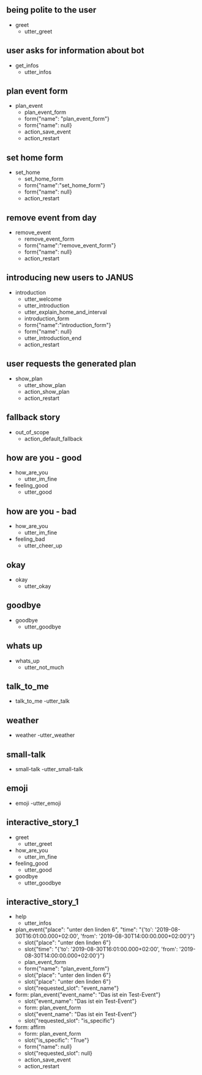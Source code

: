 ## being polite to the user
* greet
    - utter_greet

## user asks for information about bot
* get_infos
	- utter_infos

## plan event form
* plan_event
	- plan_event_form
	- form{"name": "plan_event_form"}
	- form{"name": null}
	- action_save_event
	- action_restart

## set home form
* set_home
	- set_home_form
	- form{"name":"set_home_form"}
	- form{"name": null}
	- action_restart

## remove event from day
* remove_event
    - remove_event_form
    - form{"name":"remove_event_form"}
	- form{"name": null}
	- action_restart

## introducing new users to JANUS
* introduction
    - utter_welcome
    - utter_introduction
    - utter_explain_home_and_interval
    - introduction_form
    - form{"name":"introduction_form"}
	- form{"name": null}
    - utter_introduction_end
	- action_restart

## user requests the generated plan
* show_plan
    - utter_show_plan
    - action_show_plan
    - action_restart


## fallback story
* out_of_scope
    - action_default_fallback


<!-- Small-Talk -->
## how are you - good
* how_are_you
	- utter_im_fine
* feeling_good
	- utter_good
	
## how are you - bad
* how_are_you
	- utter_im_fine
* feeling_bad
	- utter_cheer_up
	
## okay
* okay
	- utter_okay
	
## goodbye
* goodbye
	- utter_goodbye
	
## whats up
* whats_up
	- utter_not_much
	
## talk_to_me
* talk_to_me
	-utter_talk
	
## weather
* weather
	-utter_weather
	
## small-talk
* small-talk
	-utter_small-talk
	
## emoji
* emoji
	-utter_emoji

## interactive_story_1
* greet
    - utter_greet
* how_are_you
    - utter_im_fine
* feeling_good
    - utter_good
* goodbye
    - utter_goodbye

## interactive_story_1
* help
    - utter_infos
* plan_event{"place": "unter den linden 6", "time": "{'to': '2019-08-30T16:01:00.000+02:00', 'from': '2019-08-30T14:00:00.000+02:00'}"}
    - slot{"place": "unter den linden 6"}
    - slot{"time": "{'to': '2019-08-30T16:01:00.000+02:00', 'from': '2019-08-30T14:00:00.000+02:00'}"}
    - plan_event_form
    - form{"name": "plan_event_form"}
    - slot{"place": "unter den linden 6"}
    - slot{"place": "unter den linden 6"}
    - slot{"requested_slot": "event_name"}
* form: plan_event{"event_name": "Das ist ein Test-Event"}
    - slot{"event_name": "Das ist ein Test-Event"}
    - form: plan_event_form
    - slot{"event_name": "Das ist ein Test-Event"}
    - slot{"requested_slot": "is_specific"}
* form: affirm
    - form: plan_event_form
    - slot{"is_specific": "True"}
    - form{"name": null}
    - slot{"requested_slot": null}
    - action_save_event
    - action_restart
